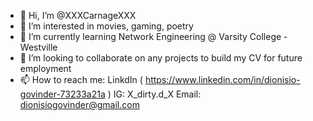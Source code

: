 - 👋 Hi, I’m @XXXCarnageXXX
- 👀 I’m interested in movies, gaming, poetry
- 🌱 I’m currently learning Network Engineering @ Varsity College - Westville 
- 💞️ I’m looking to collaborate on any projects to build my CV for future employment 
- 📫 How to reach me: LinkdIn ( https://www.linkedin.com/in/dionisio-govinder-73233a21a )
                      IG: X_dirty.d_X 
                      Email: dionisiogovinder@gmail.com

<!---
XXXCarnageXXX/XXXCarnageXXX is a ✨ special ✨ repository because its `README.md` (this file) appears on your GitHub profile.
You can click the Preview link to take a look at your changes.
--->
